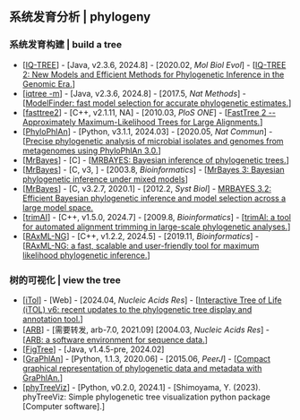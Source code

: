 ## 系统发育分析 | phylogeny
### 系统发育构建 | build a tree
- [[IQ-TREE](http://www.iqtree.org)] - [Java, v2.3.6, 2024.8] - [2020.02, _Mol Biol Evol_] - [[IQ-TREE 2: New Models and Efficient Methods for Phylogenetic Inference in the Genomic Era.](https://doi.org/10.1093/molbev/msaa015)]
- [[iqtree -m](http://www.iqtree.org/#download)] - [Java, v2.3.6, 2024.8] - [2017.5, _Nat Methods_] - [[ModelFinder: fast model selection for accurate phylogenetic estimates.](https://doi.org/10.1038/nmeth.4285)]
- [[fasttree2](http://www.microbesonline.org/fasttree/)] - [C++, v2.1.11, NA] - [2010.03, _PloS ONE_] - [[FastTree 2 -- Approximately Maximum-Likelihood Trees for Large Alignments.](https://doi.org/10.1371/journal.pone.0009490)]
- [[PhyloPhlAn](https://github.com/biobakery/phylophlan)] - [Python, v3.1.1, 2024.03] - [2020.05, _Nat Commun_] - [[Precise phylogenetic analysis of microbial isolates and genomes from metagenomes using PhyloPhlAn 3.0.](https://doi.org/10.1038/s41467-020-16366-7)]
- [[MrBayes](https://github.com/NBISweden/MrBayes)] - [C] - [[MRBAYES: Bayesian inference of phylogenetic trees.](https://doi.org/10.1093/bioinformatics/17.8.754)]
- [[MrBayes](https://github.com/NBISweden/MrBayes)] - [C, v3, ] - [2003.8, _Bioinformatics_] - [[MrBayes 3: Bayesian phylogenetic inference under mixed models](https://doi.org/10.1093/bioinformatics/btg180)]
- [[MrBayes](https://github.com/NBISweden/MrBayes)] - [C, v3.2.7, 2020.1] - [2012.2, _Syst Biol_] - [MRBAYES 3.2: Efficient Bayesian phylogenetic inference and model selection across a large model space.](https://doi.org/10.1093/sysbio/sys029)
- [[trimAI](https://github.com/inab/trimal)] - [C++, v1.5.0, 2024.7] - [2009.8, _Bioinformatics_] - [[trimAl: a tool for automated alignment trimming in large-scale phylogenetic analyses.](https://doi.org/10.1093/bioinformatics/btp348)]
- [[RAxML-NG](https://github.com/amkozlov/raxml-ng)] - [C++, v1.2.2, 2024.5] - [2019.11, _Bioinformatics_] - [[RAxML-NG: a fast, scalable and user-friendly tool for maximum likelihood phylogenetic inference.](https://doi.org/10.1093/bioinformatics/btz305)]


### 树的可视化 | view the tree
- [[iTol](https://itol.embl.de)] - [Web] - [2024.04, _Nucleic Acids Res_] - [[Interactive Tree of Life (iTOL) v6: recent updates to the phylogenetic tree display and annotation tool.](https://doi.org/10.1093/nar/gkae268)]
- [[ARB](http://www.arb-home.de)] - [需要转发, arb-7.0, 2021.09] [2004.03, _Nucleic Acids Res_] - [[ARB: a software environment for sequence data.](https://doi.org/10.1093/nar/gkh293)]
- [[FigTree](https://github.com/rambaut/figtree/)] - [Java, v1.4.5-pre, 2024.02]
- [[GraPhlAn](https://github.com/biobakery/graphlan)] - [Python, 1.1.3, 2020.06] - [2015.06, _PeerJ_] - [[Compact graphical representation of phylogenetic data and metadata with GraPhlAn.](https://doi.org/10.7717/peerj.1029)]
- [[phyTreeViz](https://github.com/moshi4/phyTreeViz)] - [Python, v0.2.0, 2024.1] - [Shimoyama, Y. (2023). phyTreeViz: Simple phylogenetic tree visualization python package [Computer software].]
